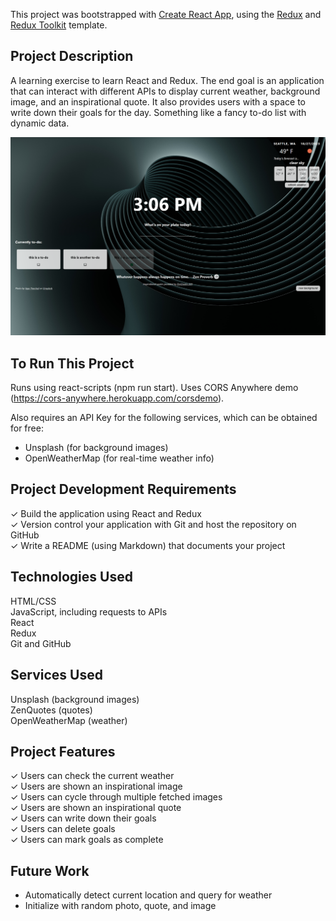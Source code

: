 This project was bootstrapped with [Create React App](https://github.com/facebook/create-react-app), using the [Redux](https://redux.js.org/) and [Redux Toolkit](https://redux-toolkit.js.org/) template.

## Project Description

A learning exercise to learn React and Redux. The end goal is an application that can interact with different APIs to display current weather, background image, and an inspirational quote. It also provides users with a space to write down their goals for the day. Something like a fancy to-do list with dynamic data.

![Alt text](image-1.png)

## To Run This Project

Runs using react-scripts (npm run start). Uses CORS Anywhere demo (https://cors-anywhere.herokuapp.com/corsdemo).

Also requires an API Key for the following services, which can be obtained for free:
* Unsplash (for background images)
* OpenWeatherMap (for real-time weather info)

## Project Development Requirements
✓ Build the application using React and Redux<br>
✓ Version control your application with Git and host the repository on GitHub<br>
✓ Write a README (using Markdown) that documents your project<br>

## Technologies Used
HTML/CSS<br>
JavaScript, including requests to APIs<br>
React<br>
Redux<br>
Git and GitHub<br>

## Services Used
Unsplash (background images)<br>
ZenQuotes (quotes)<br>
OpenWeatherMap (weather)<br>

## Project Features
✓ Users can check the current weather<br>
✓ Users are shown an inspirational image<br>
✓ Users can cycle through multiple fetched images<br>
✓ Users are shown an inspirational quote<br>
✓ Users can write down their goals<br>
✓ Users can delete goals<br>
✓ Users can mark goals as complete<br>

## Future Work
* Automatically detect current location and query for weather
* Initialize with random photo, quote, and image